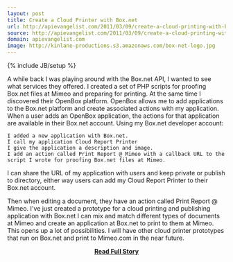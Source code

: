 ```yaml
---
layout: post
title: Create a Cloud Printer with Box.net
url: http://apievangelist.com/2011/03/09/create-a-cloud-printing-with-box-net/
source: http://apievangelist.com/2011/03/09/create-a-cloud-printing-with-box-net/
domain: apievangelist.com
image: http://kinlane-productions.s3.amazonaws.com/box-net-logo.jpg
---
```

{% include JB/setup %}<p>A while back I was playing around with the Box.net API, I wanted to see what services they offered.
I created a set of PHP scripts for proofing Box.net files at Mimeo and preparing for printing.
At the same time I discovered their OpenBox platform.  OpenBox allows me to add applications to the Box.net platform and create associated actions with my application.
When a user adds an OpenBox application, the actions for that application are available in their Box.net account.
Using my Box.net developer account:

	I added a new application with Box.net.
	I call my application Cloud Report Printer
	I give the application a description and image.
	I add an action called Print Report @ Mimeo with a callback URL to the script I wrote for proofing Box.net files at Mimeo.

I can share the URL of my application with users and keep private or publish to directory, either way users can add my Cloud Report Printer to their Box.net account.

Then when editing a document, they have an action called Print Report @ Mimeo.
I've just created a prototype for a cloud printing and publishing application with Box.net
I can mix and match different types of documents at Mimeo and create an application at Box.net to print to them at Mimeo.
This opens up a lot of possibilities.
I will have other cloud printer prototypes that run on Box.net and print to Mimeo.com in the near future.
</p>
<center><p><a href="http://apievangelist.com/2011/03/09/create-a-cloud-printing-with-box-net/" style='padding:25px; font-sze:18px; font-weight: bold;'>Read Full Story</a></p></center>
